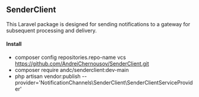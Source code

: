 ## SenderClient
This Laravel package is designed for sending notifications to a gateway for subsequent processing and delivery.

#### Install

- composer config repositories.repo-name vcs https://github.com/AndreiChernousov/SenderClient.git
- composer require andc/senderclient:dev-main
- php artisan vendor:publish --provider='NotificationChannels\SenderClient\SenderClientServiceProvider'
